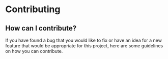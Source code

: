 # Contributing

## How can I contribute?

If you have found a bug that you would like to fix or have an idea for a new feature that would be appropriate for this project, here are some guidelines on how you can contribute.
